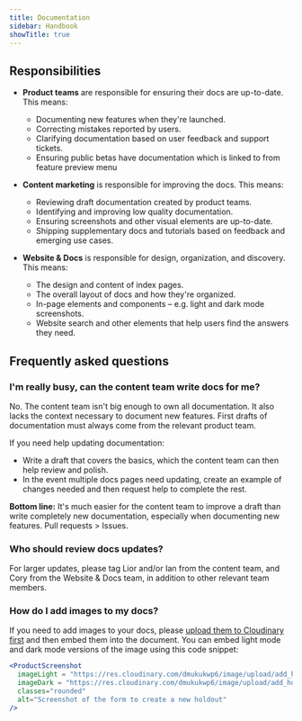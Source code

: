 ```yaml
---
title: Documentation
sidebar: Handbook
showTitle: true
---
```


## Responsibilities

- **Product teams** are responsible for ensuring their docs are up-to-date. This means:
    - Documenting new features when they're launched.
    - Correcting mistakes reported by users.
    - Clarifying documentation based on user feedback and support tickets.
    - Ensuring public betas have documentation which is linked to from feature preview menu

- **Content marketing** is responsible for improving the docs. This means:
    - Reviewing draft documentation created by product teams.
    - Identifying and improving low quality documentation.
    - Ensuring screenshots and other visual elements are up-to-date.
    - Shipping supplementary docs and tutorials based on feedback and emerging use cases.

- **Website & Docs** is responsible for design, organization, and discovery. This means:
    - The design and content of index pages.
    - The overall layout of docs and how they're organized.
    - In-page elements and components – e.g. light and dark mode screenshots.
    - Website search and other elements that help users find the answers they need.

## Frequently asked questions

### I'm really busy, can the content team write docs for me?

No. The content team isn't big enough to own all documentation. It also lacks the context necessary to document new features. First drafts of documentation must always come from the relevant product team.

If you need help updating documentation:

- Write a draft that covers the basics, which the content team can then help review and polish.
- In the event multiple docs pages need updating, create an example of changes needed and then request help to complete the rest.

**Bottom line:** It's much easier for the content team to improve a draft than write completely new documentation, especially when documenting new features. Pull requests > Issues.

### Who should review docs updates?

For larger updates, please tag Lior and/or Ian from the content team, and Cory from the Website & Docs team, in addition to other relevant team members.

### How do I add images to my docs?

If you need to add images to your docs, please [upload them to Cloudinary first](/handbook/engineering/posthog-com/assets) and then embed them into the document. You can embed light mode and dark mode versions of the image using this code snippet:

```jsx
<ProductScreenshot
  imageLight = "https://res.cloudinary.com/dmukukwp6/image/upload/add_holdout_light_ce0827be42.png"
  imageDark = "https://res.cloudinary.com/dmukukwp6/image/upload/add_holdout_dark_cc687f7688.png"
  classes="rounded"
  alt="Screenshot of the form to create a new holdout"
/>
```

